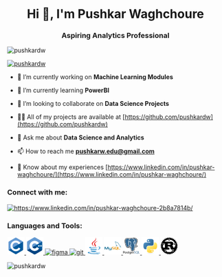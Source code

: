 <h1 align="center">Hi 👋, I'm Pushkar Waghchoure</h1>
<h3 align="center">Aspiring Analytics Professional</h3>

<p align="left"> <img src="https://komarev.com/ghpvc/?username=pushkardw&label=Profile%20views&color=0e75b6&style=flat" alt="pushkardw" /> </p>

<p align="left"> <a href="https://github.com/ryo-ma/github-profile-trophy"><img src="https://github-profile-trophy.vercel.app/?username=pushkardw" alt="pushkardw" /></a> </p>

- 🔭 I’m currently working on **Machine Learning Modules**

- 🌱 I’m currently learning **PowerBI**

- 👯 I’m looking to collaborate on **Data Science Projects**

- 👨‍💻 All of my projects are available at [https://github.com/pushkardw](https://github.com/pushkardw)

- 💬 Ask me about **Data Science and Analytics**

- 📫 How to reach me **pushkarw.edu@gmail.com**

- 📄 Know about my experiences [https://www.linkedin.com/in/pushkar-waghchoure/](https://www.linkedin.com/in/pushkar-waghchoure/)

<h3 align="left">Connect with me:</h3>
<p align="left">
<a href="https://linkedin.com/in/https://www.linkedin.com/in/pushkar-waghchoure-2b8a7814b/" target="blank"><img align="center" src="https://raw.githubusercontent.com/rahuldkjain/github-profile-readme-generator/master/src/images/icons/Social/linked-in-alt.svg" alt="https://www.linkedin.com/in/pushkar-waghchoure-2b8a7814b/" height="30" width="40" /></a>
</p>

<h3 align="left">Languages and Tools:</h3>
<p align="left"> <a href="https://www.cprogramming.com/" target="_blank" rel="noreferrer"> <img src="https://raw.githubusercontent.com/devicons/devicon/master/icons/c/c-original.svg" alt="c" width="40" height="40"/> </a> <a href="https://www.w3schools.com/cpp/" target="_blank" rel="noreferrer"> <img src="https://raw.githubusercontent.com/devicons/devicon/master/icons/cplusplus/cplusplus-original.svg" alt="cplusplus" width="40" height="40"/> </a> <a href="https://www.figma.com/" target="_blank" rel="noreferrer"> <img src="https://www.vectorlogo.zone/logos/figma/figma-icon.svg" alt="figma" width="40" height="40"/> </a> <a href="https://git-scm.com/" target="_blank" rel="noreferrer"> <img src="https://www.vectorlogo.zone/logos/git-scm/git-scm-icon.svg" alt="git" width="40" height="40"/> </a> <a href="https://www.java.com" target="_blank" rel="noreferrer"> <img src="https://raw.githubusercontent.com/devicons/devicon/master/icons/java/java-original.svg" alt="java" width="40" height="40"/> </a> <a href="https://www.mysql.com/" target="_blank" rel="noreferrer"> <img src="https://raw.githubusercontent.com/devicons/devicon/master/icons/mysql/mysql-original-wordmark.svg" alt="mysql" width="40" height="40"/> </a> <a href="https://www.postgresql.org" target="_blank" rel="noreferrer"> <img src="https://raw.githubusercontent.com/devicons/devicon/master/icons/postgresql/postgresql-original-wordmark.svg" alt="postgresql" width="40" height="40"/> </a> <a href="https://www.python.org" target="_blank" rel="noreferrer"> <img src="https://raw.githubusercontent.com/devicons/devicon/master/icons/python/python-original.svg" alt="python" width="40" height="40"/> </a> <a href="https://www.rust-lang.org" target="_blank" rel="noreferrer"> <img src="https://raw.githubusercontent.com/devicons/devicon/master/icons/rust/rust-plain.svg" alt="rust" width="40" height="40"/> </a> </p>



<p><img align="center" src="https://github-readme-streak-stats.herokuapp.com/?user=pushkardw&" alt="pushkardw" /></p>

